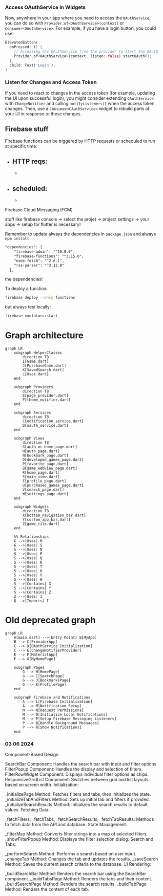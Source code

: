 
### Access OAuthService in Widgets

Now, anywhere in your app where you need to access the `OAuthService`, you can do so with `Provider.of<OAuthService>(context)` or `Consumer<OAuthService>`. For example, if you have a login button, you could use:

```dart
ElevatedButton(
  onPressed: () {
    // Accessing the OAuthService from the provider to start the OAuth process
    Provider.of<OAuthService>(context, listen: false).startOAuth();
  },
  child: Text('Login'),
)
```

### Listen for Changes and Access Token

If you need to react to changes in the access token (for example, updating the UI upon successful login), you might consider extending `OAuthService` with `ChangeNotifier` and calling `notifyListeners()` when the access token changes. Then, use a `Consumer<OAuthService>` widget to rebuild parts of your UI in response to these changes.



## Firebase stuff 


Firebase functions can be triggered by HTTP requests or scheduled to run at specific time:

  - HTTP reqs:
    - 
    - 
  - scheduled: 
    - 
    - 



Firebase Cloud Messaging (FCM)

stuff like firebase console -> select the projet -> project settings -> your apps ->  setup for flutter is necessary! 


Remember to update always the dependencies in `package.json` and always `npm install`  

```xml
"dependencies": {
    "firebase-admin": "^10.0.0",
    "firebase-functions": "^3.15.0",
    "node-fetch": "^2.6.1",
    "rss-parser": "^3.12.0" 
  },
```

the dependencies! 


To deploy a function:

```bash
firebase deploy --only functions
``` 

but always test locally: 

```bash
firebase emulators:start
```

# Graph architecture

```mermaid
graph LR
    subgraph HelperClasses
        direction TB
        I[Game.dart]
        J[PurchaseGame.dart]
        K[SavedSearch.dart]
        L[User.dart]
    end

    subgraph Providers
        direction TB
        E[page_provider.dart]
        F[theme_notifier.dart]
    end

    subgraph Services
        direction TB
        C[notification_service.dart]
        D[oauth_service.dart]
    end

    subgraph Views
        direction TB
        G[auth_or_home_page.dart]
        M[auth_page.dart]
        N[bookmark_page.dart]
        O[developed_games_page.dart]
        P[favorite_page.dart]
        Q[game_webview_page.dart]
        R[home_page.dart]
        S[main_view.dart]
        T[profile_page.dart]
        U[purchased_games_page.dart]
        V[search_page.dart]
        W[settings_page.dart]
    end

    subgraph Widgets
        direction TB
        X[bottom_navigation_bar.dart]
        Y[custom_app_bar.dart]
        Z[game_tile.dart]
    end

    %% Relationships
    G -->|Uses| M
    G -->|Uses| S
    S -->|Uses| N
    S -->|Uses| P
    S -->|Uses| Q
    S -->|Uses| R
    S -->|Uses| T
    S -->|Uses| U
    S -->|Uses| V
    S -->|Uses| W
    S -->|Contains| X
    S -->|Contains| Y
    S -->|Contains| Z
    Z -->|Uses| I
    Q -->|Imports| I

```

# Old deprecated graph

```mermaid
graph LR
    A[main.dart] -->|Entry Point| B[MyApp]
    B --> C[ProviderApp]
    C --> D[OAuthService Initialization]
    C --> E[ChangeNotifierProvider]
    E --> F[MaterialApp]
    F --> G[MyHomePage]

    subgraph Pages
        G --> H[HomePage]
        G --> I[SearchPage]
        G --> J[BookmarksPage]
        G --> K[ProfilePage]
    end

    subgraph Firebase and Notifications
        A --> L[Firebase Initialization]
        A --> M[Notification Setup]
        M --> N[Request Permissions]
        M --> O[Initialize Local Notifications]
        M --> P[Setup Firebase Messaging Listeners]
        P --> Q[Handle Background Messages]
        P --> R[Show Notifications]
    end
```

### 03 06 2024

Component-Based Design:

SearchBar Component: Handles the search bar with input and filter options.
FilterPopup Component: Handles the display and selection of filters.
FilterRowWidget Component: Displays individual filter options as chips.
ResponsiveGridList Component: Switches between grid and list layouts based on screen width.
Initialization:

_initializePage Method: Fetches filters and tabs, then initializes the state.
_initializeTabAndFilters Method: Sets up initial tab and filters if provided.
_initializeSearchResults Method: Initializes the search results to default values.
Fetching Data:

_fetchFilters, _fetchTabs, _fetchSearchResults, _fetchTabResults: Methods to fetch data from the API and database.
State Management:

_filterMap Method: Converts filter strings into a map of selected filters.
_showFilterPopup Method: Displays the filter selection dialog.
Search and Tabs:

_performSearch Method: Performs a search based on user input.
_changeTab Method: Changes the tab and updates the results.
_saveSearch Method: Saves the current search criteria to the database.
UI Rendering:

_buildSearchBar Method: Renders the search bar using the SearchBar component.
_buildTabsPage Method: Renders the tabs and their content.
_buildSearchPage Method: Renders the search results.
_buildTabPage Method: Renders the content of each tab.



